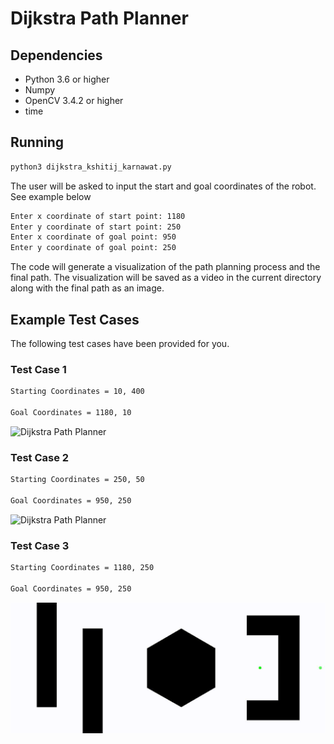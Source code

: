 # Dijkstra Path Planner

## Dependencies

- Python 3.6 or higher
- Numpy
- OpenCV 3.4.2 or higher
- time

## Running

```bash
python3 dijkstra_kshitij_karnawat.py
```

The user will be asked to input the start and goal coordinates of the robot. See example below

```bash
Enter x coordinate of start point: 1180
Enter y coordinate of start point: 250
Enter x coordinate of goal point: 950
Enter y coordinate of goal point: 250
```

The code will generate a visualization of the path planning process and the final path. The visualization will be saved as a video in the current directory along with the final path as an image.

## Example Test Cases

The following test cases have been provided for you.

### Test Case 1

```txt
Starting Coordinates = 10, 400

Goal Coordinates = 1180, 10
```

![Dijkstra Path Planner](TEST1/game_vizualization.gif)

### Test Case 2

```txt
Starting Coordinates = 250, 50

Goal Coordinates = 950, 250
```

![Dijkstra Path Planner](TEST2/game_vizualization.gif)

### Test Case 3

```txt
Starting Coordinates = 1180, 250

Goal Coordinates = 950, 250
```

![Dijkstra Path Planner](TEST3/game_vizualization.gif)
